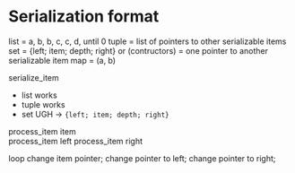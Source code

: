 Serialization format
===
list             = a, b, b, c, c, d, until 0
tuple            = list of pointers to other serializable items 
set              = {left; item; depth; right}
or (contructors) = one pointer to another serializable item
map              = (a, b)

serialize_item
  - list works 
  - tuple works
  - set UGH -> `{left; item; depth; right}`
    

 process_item item   
    process_item left
    process_item right

loop
   change item pointer;
   change pointer to left;
   change pointer to right;

   